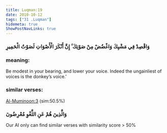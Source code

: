 ```yaml
---
title: Luqman:19
date: 2010-10-12
tags: ["31 .Luqman"]
hidemeta: true 
ShowPostNavLinks: true 
---
```

### وَاقْصِدْ فِي مَشْيِكَ وَاغْضُضْ مِنْ صَوْتِكَ ۚ إِنَّ أَنْكَرَ الْأَصْوَاتِ لَصَوْتُ الْحَمِيرِ
### meaning: 
Be modest in your bearing, and lower your voice. Indeed the ungainliest of voices is the donkey’s voice.’
### similar verses: 

[Al-Muminoon:3](/23/3) (sim:50.5%)

### وَالَّذِينَ هُمْ عَنِ اللَّغْوِ مُعْرِضُونَ

Our AI only can find similar verses with similarity score > 50% 



